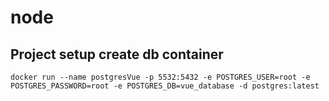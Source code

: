 # node

## Project setup create db container
```
docker run --name postgresVue -p 5532:5432 -e POSTGRES_USER=root -e POSTGRES_PASSWORD=root -e POSTGRES_DB=vue_database -d postgres:latest 
```
